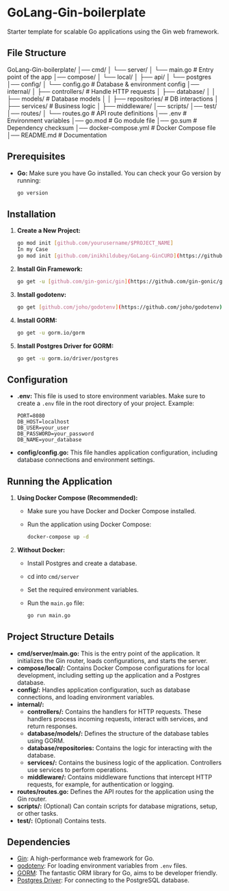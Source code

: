 # GoLang-Gin-boilerplate

Starter template for scalable Go applications using the Gin web framework.

## File Structure


GoLang-Gin-boilerplate/
│── cmd/
│   └── server/
│       └── main.go         # Entry point of the app
│── compose/
│   └── local/
│       ├── api/
│       └── postgres
│── config/
│   └── config.go       # Database & environment config
│── internal/
│   ├── controllers/    # Handle HTTP requests
│   ├── database/
│   │   ├── models/       # Database models
│   │   ├── repositories/ # DB interactions
│   ├── services/       # Business logic
│   ├── middleware/
│── scripts/
│── test/
│── routes/
│   └── routes.go       # API route definitions
│── .env                # Environment variables
│── go.mod              # Go module file
│── go.sum              # Dependency checksum
│── docker-compose.yml  # Docker Compose file
│── README.md           # Documentation


## Prerequisites

* **Go:** Make sure you have Go installed. You can check your Go version by running:

    ```bash
    go version
    ```

## Installation

1.  **Create a New Project:**

    ```bash
    go mod init [github.com/yourusername/$PROJECT_NAME]
    In my Case
    go mod init [github.com/inikhildubey/GoLang-GinCURD](https://github.com/inikhildubey/GoLang-GinCURD)
    ```

2.  **Install Gin Framework:**

    ```bash
    go get -u [github.com/gin-gonic/gin](https://github.com/gin-gonic/gin)
    ```

3.  **Install godotenv:**

    ```bash
    go get [github.com/joho/godotenv](https://github.com/joho/godotenv)
    ```

4.  **Install GORM:**

    ```bash
    go get -u gorm.io/gorm
    ```

5.  **Install Postgres Driver for GORM:**

    ```bash
    go get -u gorm.io/driver/postgres
    ```

## Configuration

* **.env:** This file is used to store environment variables.  Make sure to create a `.env` file in the root directory of your project.  Example:

    ```
    PORT=8080
    DB_HOST=localhost
    DB_USER=your_user
    DB_PASSWORD=your_password
    DB_NAME=your_database
    ```

* **config/config.go:** This file handles application configuration, including database connections and environment settings.

## Running the Application

1.  **Using Docker Compose (Recommended):**

    * Make sure you have Docker and Docker Compose installed.
    * Run the application using Docker Compose:

        ```bash
        docker-compose up -d
        ```

2.  **Without Docker:**
    * Install Postgres and create a database.
    * cd into `cmd/server`
    * Set the required environment variables.
    * Run the `main.go` file:

        ```bash
        go run main.go
        ```

## Project Structure Details

* **cmd/server/main.go:** This is the entry point of the application. It initializes the Gin router, loads configurations, and starts the server.
* **compose/local/:** Contains Docker Compose configurations for local development, including setting up the application and a Postgres database.
* **config/:** Handles application configuration, such as database connections, and loading environment variables.
* **internal/:**
    * **controllers/:** Contains the handlers for HTTP requests.  These handlers process incoming requests, interact with services, and return responses.
    * **database/models/:** Defines the structure of the database tables using GORM.
    * **database/repositories:** Contains the logic for interacting with the database.
    * **services/:** Contains the business logic of the application.  Controllers use services to perform operations.
    * **middleware/:** Contains middleware functions that intercept HTTP requests, for example, for authentication or logging.
* **routes/routes.go:** Defines the API routes for the application using the Gin router.
* **scripts/:** (Optional)  Can contain scripts for database migrations, setup, or other tasks.
* **test/:** (Optional) Contains tests.

## Dependencies

* [Gin](https://github.com/gin-gonic/gin):  A high-performance web framework for Go.
* [godotenv](https://github.com/joho/godotenv):  For loading environment variables from `.env` files.
* [GORM](https://gorm.io/): The fantastic ORM library for Go, aims to be developer friendly.
* [Postgres Driver](https://github.com/jackc/pgx): For connecting to the PostgreSQL database.